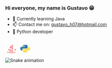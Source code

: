 ### Hi everyone, my name is Gustavo 😁

- 🌱 Currently learning Java
- 📫 Contact me on: gustavo_h07@hotmail.com
- 🐍 Python developer

<div style="display: inline_block">
  <br>
  <img align="center" alt="Rafa-Java" height="30" width="40" src="https://raw.githubusercontent.com/devicons/devicon/master/icons/java/java-plain.svg">
  <img align="center" alt="Rafa-Python" height="30" width="40" src="https://raw.githubusercontent.com/devicons/devicon/master/icons/python/python-original.svg">
</div>

![Snake animation](https://github.com/fanecovsf/fanecovsf/blob/output/github-contribution-grid-snake.svg)
